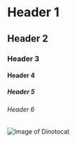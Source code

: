 # Header 1
## Header 2
### Header 3
#### Header 4
##### Header 5
###### Header 6

![Image of Dinotocat](https://octodex.github.com/images/dinotocat.png)
